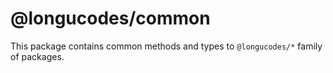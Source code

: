 # @longucodes/common

This package contains common methods and types to `@longucodes/*` family of packages.
